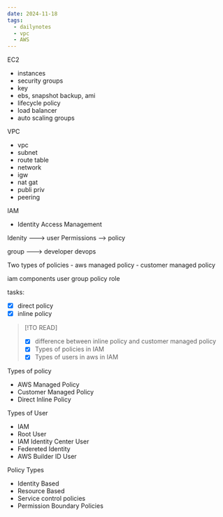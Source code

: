 ```yaml
---
date: 2024-11-18
tags:
  - dailynotes
  - vpc
  - AWS
---
```

EC2  
- instances
- security groups
- key
- ebs, snapshot backup, ami
- lifecycle policy
- load balancer 
- auto scaling groups

VPC
- vpc 
- subnet 
- route table
- network
- igw
- nat gat
- publi priv
- peering

IAM
- Identity Access Management

Idenity ---> user
Permissions --> policy

group ---> developer
				 devops
				 
 Two types of policies
	 - aws managed policy
	 - customer managed policy


iam components
	user
	group 
	policy 
	role

tasks:
- [x] direct policy
- [x] inline policy

> [!TO READ]
> - [x] difference between inline policy and customer managed policy
> - [x] Types of policies in IAM
> - [x] Types of users in aws in IAM


Types of policy
- AWS Managed Policy
- Customer Managed Policy
- Direct Inline Policy

Types of User
- IAM
- Root User
- IAM Identity Center User
- Federeted Identity
- AWS Builder ID User

Policy Types
- Identity Based
- Resource Based
- Service control policies
- Permission Boundary Policies